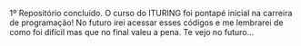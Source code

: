 1º Repositório concluído.
O curso do ITURING foi pontapé inicial na carreira de programação!
No futuro irei acessar esses códigos e me lembrarei de como foi difícil mas que no final valeu a pena.
Te vejo no futuro...